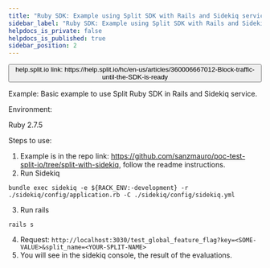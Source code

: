 ```yaml
---
title: "Ruby SDK: Example using Split SDK with Rails and Sidekiq service"
sidebar_label: "Ruby SDK: Example using Split SDK with Rails and Sidekiq service"
helpdocs_is_private: false
helpdocs_is_published: true
sidebar_position: 2
---
```


<p>
  <button style={{borderRadius:'8px', border:'1px', fontFamily:'Courier New', fontWeight:'800', textAlign:'left'}}> help.split.io link: https://help.split.io/hc/en-us/articles/360006667012-Block-traffic-until-the-SDK-is-ready </button>
</p>

Example: Basic example to use Split Ruby SDK in Rails and Sidekiq service.

Environment:

Ruby 2.7.5

Steps to use:

1. Example is in the repo link: https://github.com/sanzmauro/poc-test-split-io/tree/split-with-sidekiq, follow the readme instructions.
2. Run Sidekiq 
  ```
bundle exec sidekiq -e ${RACK_ENV:-development} -r ./sidekiq/config/application.rb -C ./sidekiq/config/sidekiq.yml
```
3. Run rails
  ```
rails s 
```
4. Request: `http://localhost:3030/test_global_feature_flag?key=<SOME-VALUE>&split_name=<YOUR-SPLIT-NAME>`
5. You will see in the sidekiq console, the result of the evaluations.